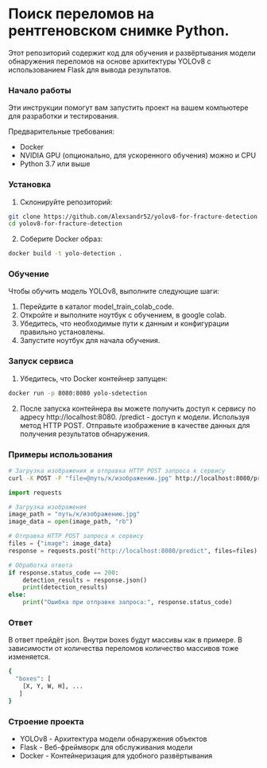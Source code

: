
# Поиск переломов на рентгеновском снимке Python.

Этот репозиторий содержит код для обучения и развёртывания модели обнаружения переломов на основе архитектуры YOLOv8 с использованием Flask для вывода результатов.

### Начало работы
Эти инструкции помогут вам запустить проект на вашем компьютере для разработки и тестирования.

Предварительные требования:
- Docker
- NVIDIA GPU (опционально, для ускоренного обучения) можно и CPU
- Python 3.7 или выше

### Установка
1. Склонируйте репозиторий:
```bash
git clone https://github.com/Alexsandr52/yolov8-for-fracture-detection
cd yolov8-for-fracture-detection
```
2. Соберите Docker образ:
```bash
docker build -t yolo-detection .
```

### Обучение
Чтобы обучить модель YOLOv8, выполните следующие шаги:

1. Перейдите в каталог model_train_colab_code.
2. Откройте и выполните ноутбук с обучением, в google colab.
3. Убедитесь, что необходимые пути к данным и конфигурации правильно установлены.
4. Запустите ноутбук для начала обучения.

### Запуск сервиса
1. Убедитесь, что Docker контейнер запущен:
```bash
docker run -p 8080:8080 yolo-sdetection
```
2. После запуска контейнера вы можете получить доступ к сервису по адресу http://localhost:8080. /predict - доступ к модели.
Используя метод HTTP POST. Отправьте изображение в качестве данных для получения результатов обнаружения.

### Примеры использования
```bash
# Загрузка изображения и отправка HTTP POST запроса к сервису
curl -X POST -F "file=@путь/к/изображению.jpg" http://localhost:8080/predict

```

```python
import requests

# Загрузка изображения
image_path = "путь/к/изображению.jpg"
image_data = open(image_path, "rb")

# Отправка HTTP POST запроса к сервису
files = {"image": image_data}
response = requests.post("http://localhost:8080/predict", files=files)

# Обработка ответа
if response.status_code == 200:
    detection_results = response.json()
    print(detection_results)
else:
    print("Ошибка при отправке запроса:", response.status_code)

```

### Ответ
В ответ прейдёт json. Внутри boxes будут массивы как в примере. В зависимости от количества переломов  количество массивов тоже изменяется.
```bash
{
  "boxes": [
    [X, Y, W, H], ...
   ]
}
```

### Строение проекта
- YOLOv8 - Архитектура модели обнаружения объектов
- Flask - Веб-фреймворк для обслуживания модели
- Docker - Контейнеризация для удобного развёртывания

